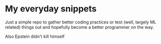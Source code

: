 # My everyday snippets
Just a simple repo to gather better coding practices or test (well, largely ML related) things out and hopefully become a better programmer on the way.

Also Epstein didn't kill himself
